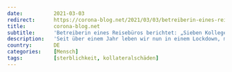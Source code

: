 ```yaml
---
date:          2021-03-03
redirect:      https://corona-blog.net/2021/03/03/betreiberin-eines-reisebueros-berichtet-sieben-kollegen-haben-sich-das-leben-genommen/
title:         corona-blog.net
subtitle:      'Betreiberin eines Reisebüros berichtet: „Sieben Kollegen haben sich das Leben genommen'
description:   'Seit über einem Jahr leben wir nun in einem Lockdown, mal wandelt sich dieser in den „Lockdown Light“, kommt dann aber als Harter Lockdown seit November…'
country:       DE
categories:    [Mensch]
tags:          [sterblichkeit, kollateralschäden]
---
```

